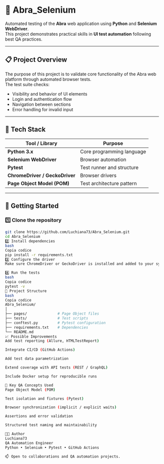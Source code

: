 # 🧪 Abra_Selenium

Automated testing of the **Abra** web application using **Python** and **Selenium WebDriver**.  
This project demonstrates practical skills in **UI test automation** following best QA practices.

---

## 📋 Project Overview

The purpose of this project is to validate core functionality of the Abra web platform through automated browser tests.  
The test suite checks:
- Visibility and behavior of UI elements  
- Login and authentication flow  
- Navigation between sections  
- Error handling for invalid input  

---

## 🧰 Tech Stack

| Tool / Library | Purpose |
|----------------|----------|
| **Python 3.x** | Core programming language |
| **Selenium WebDriver** | Browser automation |
| **Pytest** | Test runner and structure |
| **ChromeDriver / GeckoDriver** | Browser drivers |
| **Page Object Model (POM)** | Test architecture pattern |

---

## 🚀 Getting Started

### 1️⃣ Clone the repository
```bash
git clone https://github.com/Luchiana73/Abra_Selenium.git
cd Abra_Selenium
2️⃣ Install dependencies
bash
Copia codice
pip install -r requirements.txt
3️⃣ Configure the driver
Make sure ChromeDriver or GeckoDriver is installed and added to your system PATH.

4️⃣ Run the tests
bash
Copia codice
pytest -v
🧪 Project Structure
bash
Copia codice
Abra_Selenium/
│
├── pages/              # Page Object files
├── tests/              # Test scripts
├── conftest.py         # Pytest configuration
├── requirements.txt    # Dependencies
└── README.md
📈 Possible Improvements
Add test reporting (Allure, HTMLTestReport)

Integrate CI/CD (GitHub Actions)

Add test data parametrization

Extend coverage with API tests (REST / GraphQL)

Include Docker setup for reproducible runs

🧩 Key QA Concepts Used
Page Object Model (POM)

Test isolation and fixtures (Pytest)

Browser synchronization (implicit / explicit waits)

Assertions and error validation

Structured test naming and maintainability

👩‍💻 Author
Luchiana73
QA Automation Engineer
Python • Selenium • Pytest • GitHub Actions

📫 Open to collaborations and QA automation projects.

